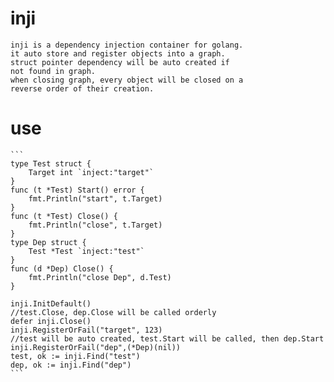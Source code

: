 # inji

    inji is a dependency injection container for golang.
    it auto store and register objects into a graph.
    struct pointer dependency will be auto created if 
    not found in graph.
    when closing graph, every object will be closed on a 
    reverse order of their creation.
    
# use

    ```
    type Test struct {
        Target int `inject:"target"`
    }
    func (t *Test) Start() error {
        fmt.Println("start", t.Target)
    }
    func (t *Test) Close() {
        fmt.Println("close", t.Target)
    }
    type Dep struct {
        Test *Test `inject:"test"`
    }
    func (d *Dep) Close() {
        fmt.Println("close Dep", d.Test)
    }
    
    inji.InitDefault()
    //test.Close, dep.Close will be called orderly
    defer inji.Close() 
    inji.RegisterOrFail("target", 123)
    //test will be auto created, test.Start will be called, then dep.Start
    inji.RegisterOrFail("dep",(*Dep)(nil)) 
    test, ok := inji.Find("test")
    dep, ok := inji.Find("dep")
    ```
